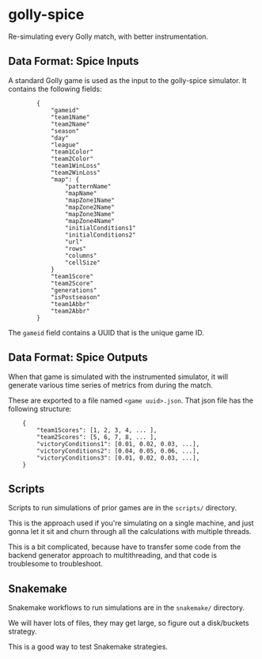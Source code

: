 # golly-spice

Re-simulating every Golly match, with better instrumentation.


## Data Format: Spice Inputs

A standard Golly game is used as the input to the golly-spice simulator.
It contains the following fields:

```
        {
            "gameid"
            "team1Name"
            "team2Name"
            "season"
            "day"
            "league"
            "team1Color"
            "team2Color"
            "team1WinLoss"
            "team2WinLoss"
            "map": {
                "patternName"
                "mapName"
                "mapZone1Name"
                "mapZone2Name"
                "mapZone3Name"
                "mapZone4Name"
                "initialConditions1"
                "initialConditions2"
                "url"
                "rows"
                "columns"
                "cellSize"
            }
            "team1Score"
            "team2Score"
            "generations"
            "isPostseason"
            "team1Abbr"
            "team2Abbr"
        }
```

The `gameid` field contains a UUID that is the unique game ID.

## Data Format: Spice Outputs

When that game is simulated with the instrumented simulator,
it will generate various time series of metrics from during
the match.

These are exported to a file named `<game uuid>.json`.
That json file has the following structure:

```
    {
        "team1Scores": [1, 2, 3, 4, ... ],
        "team2Scores": [5, 6, 7, 8, ... ],
        "victoryConditions1": [0.01, 0.02, 0.03, ...],
        "victoryConditions2": [0.04, 0.05, 0.06, ...],
        "victoryConditions3": [0.01, 0.02, 0.03, ...],
    }
```

## Scripts

Scripts to run simulations of prior games are in the `scripts/` directory.

This is the approach used if you're simulating on a single machine, and just gonna
let it sit and churn through all the calculations with multiple threads.

This is a bit complicated, because have to transfer some code from the backend generator
approach to multithreading, and that code is troublesome to troubleshoot.

## Snakemake

Snakemake workflows to run simulations are in the `snakemake/` directory.

We will haver lots of files, they may get large, so figure out a disk/buckets strategy.

This is a good way to test Snakemake strategies.
